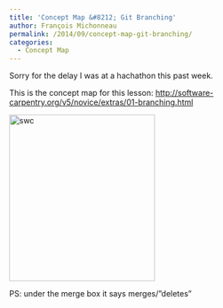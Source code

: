 ```yaml
---
title: 'Concept Map &#8212; Git Branching'
author: François Michonneau
permalink: /2014/09/concept-map-git-branching/
categories:
  - Concept Map
---
```

Sorry for the delay I was at a hachathon this past week.

This is the concept map for this lesson: http://software-carpentry.org/v5/novice/extras/01-branching.html

[<img src="http://teaching.software-carpentry.org/wp-content/uploads/2014/09/swc-262x300.jpg" alt="swc" width="262" height="300" class="alignnone size-medium wp-image-8897" />][1]

PS: under the merge box it says merges/&#8221;deletes&#8221;

 [1]: http://teaching.software-carpentry.org/wp-content/uploads/2014/09/swc.jpg
